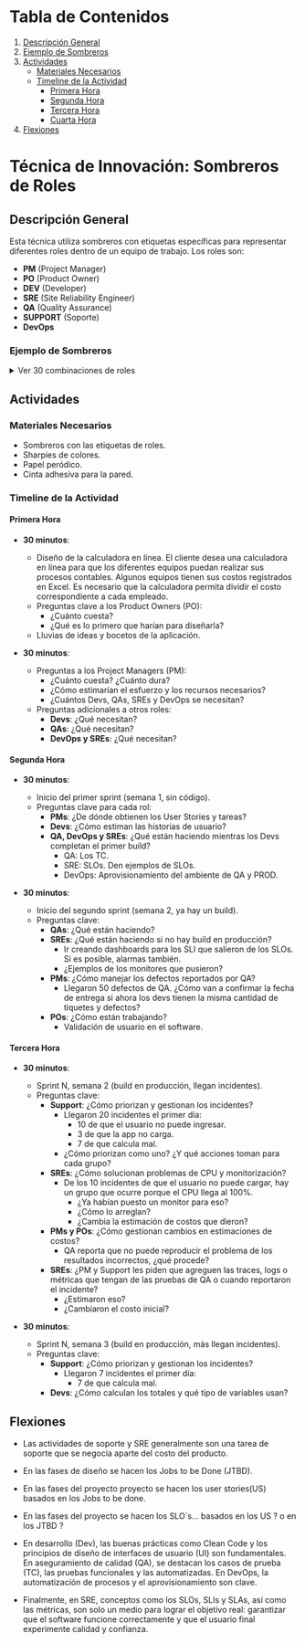 # Tabla de Contenidos

1. [Descripción General](#descripción-general)
2. [Ejemplo de Sombreros](#ejemplo-de-sombreros)
3. [Actividades](#actividades)
   - [Materiales Necesarios](#materiales-necesarios)
   - [Timeline de la Actividad](#timeline-de-la-actividad)
     - [Primera Hora](#primera-hora)
     - [Segunda Hora](#segunda-hora)
     - [Tercera Hora](#tercera-hora)
     - [Cuarta Hora](#cuarta-hora)
4. [Flexiones](#flexiones)
   
# Técnica de Innovación: Sombreros de Roles

## Descripción General
Esta técnica utiliza sombreros con etiquetas específicas para representar diferentes roles dentro de un equipo de trabajo. Los roles son:
- **PM** (Project Manager)
- **PO** (Product Owner)
- **DEV** (Developer)
- **SRE** (Site Reliability Engineer)
- **QA** (Quality Assurance)
- **SUPPORT** (Soporte)
- **DevOps**

### Ejemplo de Sombreros
<details>
<summary>Ver 30 combinaciones de roles</summary>

1. PM, PO, DEV  
2. SRE, QA, SUPPORT  
3. DEV, DevOps, QA  
4. PO, SUPPORT, SRE  
5. DevOps, SRE, QA  
6. PM, DevOps, SUPPORT  
7. PO, QA, DEV  
8. PM, SRE, SUPPORT  
9. DevOps, QA, DEV  
10. PO, DevOps, SRE  
11. SUPPORT, QA, PM  
12. DEV, SRE, DevOps  
13. PO, PM, QA  
14. SUPPORT, DevOps, DEV  
15. QA, SRE, DEV  
16. PM, SUPPORT, QA  
17. DEV, PO, DevOps  
18. SRE, PM, DEV  
19. QA, PO, SUPPORT  
20. DevOps, SRE, PM  
21. QA, DEV, SUPPORT  
22. PM, PO, DevOps  
23. SRE, DevOps, QA  
24. DEV, PM, SUPPORT  
25. PO, QA, SRE  
26. SUPPORT, DEV, DevOps  
27. QA, PM, SRE  
28. DevOps, PO, DEV  
29. PM, SUPPORT, QA  
30. SRE, DEV, QA

</details>

## Actividades

### Materiales Necesarios
- Sombreros con las etiquetas de roles.
- Sharpies de colores.
- Papel peródico.
- Cinta adhesiva para la pared.

### Timeline de la Actividad

#### **Primera Hora**
- **30 minutos**: 
  - Diseño de la calculadora en línea.  El cliente desea una calculadora en línea para que los diferentes equipos puedan realizar sus procesos contables. Algunos equipos tienen sus costos registrados en Excel. Es necesario que la calculadora permita dividir el costo correspondiente a cada empleado. 
  - Preguntas clave a los Product Owners (PO): 
    - ¿Cuánto cuesta?
    - ¿Qué es lo primero que harían para diseñarla?
  - Lluvias de ideas y bocetos de la aplicación.

- **30 minutos**: 
  - Preguntas a los Project Managers (PM):
    - ¿Cuánto cuesta? ¿Cuánto dura?
    - ¿Cómo estimarían el esfuerzo y los recursos necesarios?
    - ¿Cuántos Devs, QAs, SREs y DevOps se necesitan?
  - Preguntas adicionales a otros roles:
    - **Devs**: ¿Qué necesitan?
    - **QAs**: ¿Qué necesitan?
    - **DevOps y SREs**: ¿Qué necesitan?

#### **Segunda Hora**
- **30 minutos**:
  - Inicio del primer sprint (semana 1, sin código).
  - Preguntas clave para cada rol:
    - **PMs**: ¿De dónde obtienen los User Stories y tareas?
    - **Devs**: ¿Cómo estiman las historias de usuario?
    - **QA, DevOps y SREs**: ¿Qué están haciendo mientras los Devs completan el primer build?
      - QA: Los TC.
      - SRE: SLOs. Den ejemplos de SLOs.
      - DevOps: Aprovisionamiento del ambiente de QA y PROD.

- **30 minutos**:
  - Inicio del segundo sprint (semana 2, ya hay un build).
  - Preguntas clave:
    - **QAs**: ¿Qué están haciendo?
    - **SREs**: ¿Qué están haciendo si no hay build en producción?
      - Ir creando dashboards para los SLI que salieron de los SLOs. Si es posible, alarmas también.
      - ¿Ejemplos de los monitores que pusieron? 
    - **PMs**: ¿Cómo manejar los defectos reportados por QA?
      - Llegaron 50 defectos de QA. ¿Cómo van a confirmar la fecha de entrega si ahora los devs tienen la misma cantidad de tiquetes y defectos?
    - **POs**: ¿Cómo están trabajando?
      - Validación de usuario en el software.

#### **Tercera Hora**
- **30 minutos**:
  - Sprint N, semana 2 (build en producción, llegan incidentes).
  - Preguntas clave:
    - **Support**: ¿Cómo priorizan y gestionan los incidentes?
      - Llegaron 20 incidentes el primer día:
        - 10 de que el usuario no puede ingresar.
        - 3 de que la app no carga.
        - 7 de que calcula mal.
      - ¿Cómo priorizan como uno? ¿Y qué acciones toman para cada grupo?
    - **SREs**: ¿Cómo solucionan problemas de CPU y monitorización?
      - De los 10 incidentes de que el usuario no puede cargar, hay un grupo que ocurre porque el CPU llega al 100%.
        - ¿Ya habían puesto un monitor para eso?
        - ¿Cómo lo arreglan?
        - ¿Cambia la estimación de costos que dieron?
    - **PMs y POs**: ¿Cómo gestionan cambios en estimaciones de costos?
      - QA reporta que no puede reproducir el problema de los resultados incorrectos, ¿qué procede?
    - **SREs**: ¿PM y Support les piden que agreguen las traces, logs o métricas que tengan de las pruebas de QA o cuando reportaron el incidente?
      - ¿Estimaron eso?
      - ¿Cambiaron el costo inicial?
     
- **30 minutos**:
  - Sprint N, semana 3 (build en producción, más llegan incidentes).
  - Preguntas clave:
    - **Support**: ¿Cómo priorizan y gestionan los incidentes?
      - Llegaron 7 incidentes el primer día:
        - 7 de que calcula mal.
    - **Devs**: ¿Cómo calculan los totales y qué tipo de variables usan?


## Flexiones
- Las actividades de soporte y SRE generalmente son una tarea de soporte que se negocia aparte del costo del producto.

- En las fases de diseño se hacen los Jobs to be Done (JTBD).
- En las fases del proyecto proyecto se hacen los user stories(US) basados en los Jobs to be done.
- En las fases del proyecto se hacen los SLO´s... basados en los US ?  o en los JTBD ?

- En desarrollo (Dev), las buenas prácticas como Clean Code y los principios de diseño de interfaces de usuario (UI) son fundamentales. En aseguramiento de calidad (QA), se destacan los casos de prueba (TC), las pruebas funcionales y las automatizadas. En DevOps, la automatización de procesos y el aprovisionamiento son clave.

- Finalmente, en SRE, conceptos como los SLOs, SLIs y SLAs, así como las métricas, son solo un medio para lograr el objetivo real: garantizar que el software funcione correctamente y que el usuario final experimente calidad y confianza.

